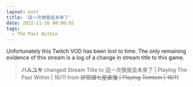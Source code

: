```yaml
---
layout: post
title: '這一次換我去未來了'
date: 2022-11-16 00:00:02
tags:
  - The Past Within
---
```


Unfortunately this Twitch VOD has been lost to time. The only remaining evidence of this stream is a log of a change in
stream title to this game.

> **ハルユキ** changed Stream Title to 這一次換我去未來了 &#124; Playing The Past Within &#124; 16/11 from ~~好耶跟七星直播 &#124; Playing Temtem &#124; 16/11~~